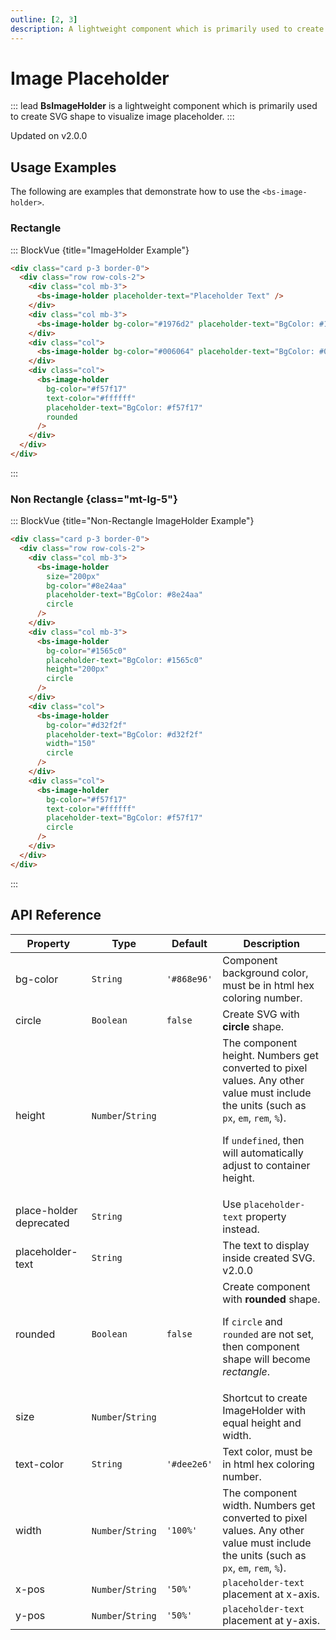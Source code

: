```yaml
---
outline: [2, 3] 
description: A lightweight component which is primarily used to create SVG shape to visualize image placeholder. 
---
```


# Image Placeholder

::: lead
**BsImageHolder** is a lightweight component which is primarily used to create SVG shape to visualize
image placeholder.
:::

<SmallNote color="teal">Updated on v2.0.0</SmallNote>


## Usage Examples

The following are examples that demonstrate how to use the `<bs-image-holder>`.

### Rectangle

::: BlockVue {title="ImageHolder Example"}

```html
<div class="card p-3 border-0">
  <div class="row row-cols-2">
    <div class="col mb-3">
      <bs-image-holder placeholder-text="Placeholder Text" />
    </div>
    <div class="col mb-3">
      <bs-image-holder bg-color="#1976d2" placeholder-text="BgColor: #1976d2" />
    </div>
    <div class="col">
      <bs-image-holder bg-color="#006064" placeholder-text="BgColor: #006064" rounded />
    </div>
    <div class="col">
      <bs-image-holder
        bg-color="#f57f17"
        text-color="#ffffff"
        placeholder-text="BgColor: #f57f17"
        rounded
      />
    </div>
  </div>
</div>
```
:::


### Non Rectangle {class="mt-lg-5"}

::: BlockVue {title="Non-Rectangle ImageHolder Example"}

```html
<div class="card p-3 border-0">
  <div class="row row-cols-2">
    <div class="col mb-3">
      <bs-image-holder
        size="200px"
        bg-color="#8e24aa"
        placeholder-text="BgColor: #8e24aa"
        circle
      />
    </div>
    <div class="col mb-3">
      <bs-image-holder
        bg-color="#1565c0"
        placeholder-text="BgColor: #1565c0"
        height="200px"
        circle
      />
    </div>
    <div class="col">
      <bs-image-holder
        bg-color="#d32f2f"
        placeholder-text="BgColor: #d32f2f"
        width="150"
        circle
      />
    </div>
    <div class="col">
      <bs-image-holder
        bg-color="#f57f17"
        text-color="#ffffff"
        placeholder-text="BgColor: #f57f17"
        circle
      />
    </div>
  </div>
</div>
```
:::


## API Reference

<BsTabs v-model="tabs1active" variant="material" color="grey-700" class="doc-api-reference">
  <BsTab label="Props" url="#api-reference">
    <div class="doc-table-responsive doc-table-props">

| Property     | Type        | Default  | Description |
|--------------|-------------|----------|-------------|
| bg-color     | `String`    | `'#868e96'` | Component background color, must be in html hex coloring number. |
| circle       | `Boolean`   | `false`  | Create SVG with **circle** shape. |
| height       | `Number`/`String` |    | The component height. Numbers get converted to pixel values. Any other value must include the units (such as `px`, `em`, `rem`, `%`). <p>If `undefined`, then will automatically adjust to container height.</p> |
| place-holder <Badge type="warning">deprecated</Badge> | `String` |  | Use `placeholder-text` property instead. |
| placeholder-text | `String` |         | The text to display inside created SVG. <BsBadge color="info">v2.0.0</BsBadge> |
| rounded      | `Boolean`    | `false` | Create component with **rounded** shape. <p>If `circle` and `rounded` are not set, then component shape will become _rectangle_.</p> |
| size         | `Number`/`String` |    | Shortcut to create ImageHolder with equal height and width. |
| text-color   | `String`     | `'#dee2e6'` | Text color, must be in html hex coloring number. |
| width        | `Number`/`String` | `'100%'` | The component width. Numbers get converted to pixel values. Any other value must include the units (such as `px`, `em`, `rem`, `%`). |
| x-pos        | `Number`/`String` | `'50%'`  | `placeholder-text` placement at x-axis. |
| y-pos        | `Number`/`String` | `'50%'`  | `placeholder-text` placement at y-axis. |

</div>
  </BsTab>
</BsTabs>


<script lang="ts" setup>
import { ref } from 'vue';

const tabs1active = ref(0);
</script>
